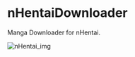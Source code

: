 # nHentaiDownloader
Manga Downloader for nHentai.

![nHentai_img](https://static.nhentai.net/img/logo.090da3be7b51.svg)
